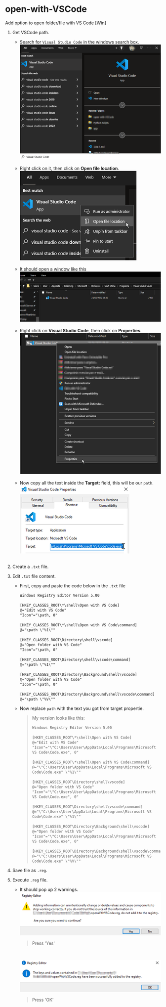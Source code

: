 # open-with-VSCode
Add option to open folder/file with VS Code [Win]

1. Get VSCode path.
    - Search for `Visual Studio Code` in the windows search box.
        <br>
        ![step1](/img/step1.png "Search 'Visual Studio Code'")
        <br><br>
    - Right click on it, then click on **Open file location**.
        <br>
        ![step2](/img/step2.png "Open file location")
        <br><br>
    - It should open a window like this
        <br>
        ![step3](/img/step3.png)
        <br><br>
    - Right click on **Visual Studio Code**, then click on **Properties**.
        <br>
        ![step4](/img/step4.png "Properties")
        <br><br>
    - Now copy all the text inside the **Target:** field, this will be our `path`.
        <br>
        ![step5](/img/step5.png "Copy Target Path")
        <br><br>

1. Create a `.txt` file.

1. Edit `.txt` file content.
    - First, copy and paste the code below in the `.txt` file
        ```reg
        Windows Registry Editor Version 5.00

        [HKEY_CLASSES_ROOT\*\shell\Open with VS Code]
        @="Edit with VS Code"
        "Icon"="\path, 0"

        [HKEY_CLASSES_ROOT\*\shell\Open with VS Code\command]
        @="\path \"%1\""

        [HKEY_CLASSES_ROOT\Directory\shell\vscode]
        @="Open folder with VS Code"
        "Icon"="\path, 0"

        [HKEY_CLASSES_ROOT\Directory\shell\vscode\command]
        @="\path \"%1\""

        [HKEY_CLASSES_ROOT\Directory\Background\shell\vscode]
        @="Open folder with VS Code"
        "Icon"="\path, 0"
            
        [HKEY_CLASSES_ROOT\Directory\Background\shell\vscode\command]
        @="\path \"%V\""
        ```
    
    - Now replace `path` with the text you got from target propertie.
        > My version looks like this:
        > ```reg
        >Windows Registry Editor Version 5.00
        >
        >[HKEY_CLASSES_ROOT\*\shell\Open with VS Code]
        >@="Edit with VS Code"
        >"Icon"="\"C:\Users\User\AppData\Local\Programs\Microsoft VS Code\Code.exe", 0"
        >
        >[HKEY_CLASSES_ROOT\*\shell\Open with VS Code\command]
        >@="\"C:\Users\User\AppData\Local\Programs\Microsoft VS Code\Code.exe" \"%1\""
        >
        >[HKEY_CLASSES_ROOT\Directory\shell\vscode]
        >@="Open folder with VS Code"
        >"Icon"="\"C:\Users\User\AppData\Local\Programs\Microsoft VS Code\Code.exe", 0"
        >
        >[HKEY_CLASSES_ROOT\Directory\shell\vscode\command]
        >@="\"C:\Users\User\AppData\Local\Programs\Microsoft VS Code\Code.exe" \"%1\""
        >
        >[HKEY_CLASSES_ROOT\Directory\Background\shell\vscode]
        >@="Open folder with VS Code"
        >"Icon"="\"C:\Users\User\AppData\Local\Programs\Microsoft VS Code\Code.exe", 0"
        >
        >[HKEY_CLASSES_ROOT\Directory\Background\shell\vscode\command]
        >@="\"C:\Users\User\AppData\Local\Programs\Microsoft VS Code\Code.exe" \"%V\""

1. Save file as `.reg`.

1. Execute `.reg` file.
    - It should pop up 2 warnings.
        <br>
        ![warning1](/img/warning1.png "Press 'Yes'")
        >Press 'Yes'
        <br>
        
        ![warning2](/img/warning2.png "Press 'OK'")
        >Press 'OK'
